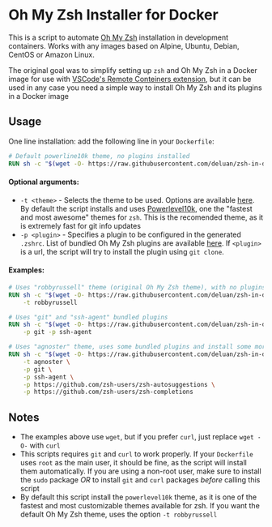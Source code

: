 # Oh My Zsh Installer for Docker

This is a script to automate [Oh My Zsh](https://ohmyz.sh/) installation in development containers.
Works with any images based on Alpine, Ubuntu, Debian, CentOS or Amazon Linux.

The original goal was to simplify setting up `zsh` and Oh My Zsh in a Docker image for use with [VSCode's Remote Conteiners
extension](https://code.visualstudio.com/docs/remote/containers), but it can be used in any case you
need a simple way to install Oh My Zsh and its plugins in a Docker image

## Usage

One line installation: add the following line in your `Dockerfile`:

```Dockerfile
# Default powerline10k theme, no plugins installed
RUN sh -c "$(wget -O- https://raw.githubusercontent.com/deluan/zsh-in-docker/master/zsh-in-docker.sh)"
```

#### Optional arguments:

- `-t <theme>` - Selects the theme to be used. Options are available
  [here](https://github.com/robbyrussell/oh-my-zsh/wiki/Themes). By default the script installs
  and uses [Powerlevel10k](https://github.com/romkatv/powerlevel10k), one the
  "fastest and most awesome" themes for `zsh`. This is the recomended theme, as it is extremely fast
  for git info updates
- `-p <plugin>` - Specifies a plugin to be configured in the generated `.zshrc`. List of bundled
  Oh My Zsh plugins are available [here](https://github.com/robbyrussell/oh-my-zsh/tree/master/plugins).
  If `<plugin>` is a url, the script will try to install the plugin using `git clone`.

#### Examples:

```Dockerfile
# Uses "robbyrussell" theme (original Oh My Zsh theme), with no plugins
RUN sh -c "$(wget -O- https://raw.githubusercontent.com/deluan/zsh-in-docker/master/zsh-in-docker.sh)" -- \
    -t robbyrussell
```

```Dockerfile
# Uses "git" and "ssh-agent" bundled plugins
RUN sh -c "$(wget -O- https://raw.githubusercontent.com/deluan/zsh-in-docker/master/zsh-in-docker.sh)" -- \
    -p git -p ssh-agent
```

```Dockerfile
# Uses "agnoster" theme, uses some bundled plugins and install some more from github
RUN sh -c "$(wget -O- https://raw.githubusercontent.com/deluan/zsh-in-docker/master/zsh-in-docker.sh)" -- \
    -t agnoster \
    -p git \
    -p ssh-agent \
    -p https://github.com/zsh-users/zsh-autosuggestions \
    -p https://github.com/zsh-users/zsh-completions
```

## Notes

- The examples above use `wget`, but if you prefer `curl`, just replace `wget -O-` with `curl`
- This scripts requires `git` and `curl` to work properly. If your `Dockerfile` uses `root` as the
  main user, it should be fine, as the script will install them automatically. If you are using a
  non-root user, make sure to install the `sudo` package _OR_ to install `git` and `curl` packages
  _before_ calling this script
- By default this script install the `powerlevel10k` theme, as it is one of the fastest and most
  customizable themes available for zsh. If you want the default Oh My Zsh theme, uses the option
  `-t robbyrussell`
